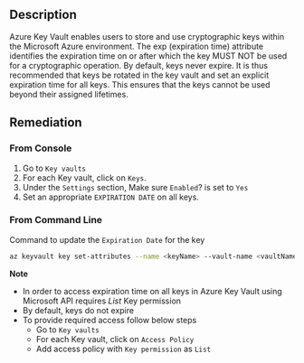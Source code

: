 ## Description

Azure Key Vault enables users to store and use cryptographic keys within the Microsoft Azure environment. The exp (expiration time) attribute identifies the expiration time on or after which the key MUST NOT be used for a cryptographic operation. By default, keys never expire. It is thus recommended that keys be rotated in the key vault and set an explicit expiration time for all keys. This ensures that the keys cannot be used beyond their assigned lifetimes.

## Remediation

### From Console

1. Go to `Key vaults`
2. For each Key vault, click on `Keys`.
3. Under the `Settings` section, Make sure `Enabled`? is set to `Yes`
4. Set an appropriate `EXPIRATION DATE` on all keys.

### From Command Line

Command to update the `Expiration Date` for the key

```bash
az keyvault key set-attributes --name <keyName> --vault-name <vaultName> --expires Y-m-d'T'H:M:S'Z'
```

**Note**

- In order to access expiration time on all keys in Azure Key Vault using Microsoft API requires *List* Key permission
- By default, keys do not expire
- To provide required access follow below steps
   - Go to `Key vaults`
   - For each Key vault, click on `Access Policy`
   - Add access policy with `Key permission` as `List`
